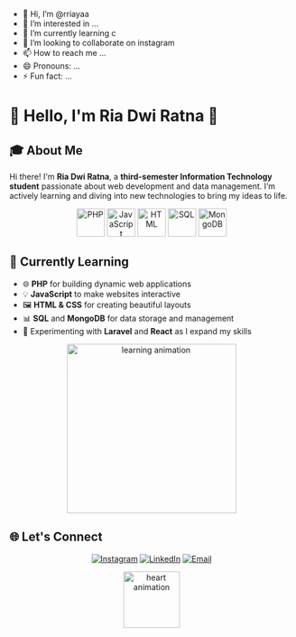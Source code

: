 - 👋 Hi, I’m @rriayaa
- 👀 I’m interested in ...
- 🌱 I’m currently learning c
- 💞️ I’m looking to collaborate on instagram
- 📫 How to reach me ...
- 😄 Pronouns: ...
- ⚡ Fun fact: ...

<!---
rriayaa/rriayaa is a ✨ special ✨ repository because its `README.md` (this file) appears on your GitHub profile.
You can click the Preview link to take a look at your changes.
--->


# 🌸 Hello, I'm Ria Dwi Ratna 🌸

## 🎓 **About Me**
Hi there! I'm **Ria Dwi Ratna**, a **third-semester Information Technology student** passionate about web development and data management. I’m actively learning and diving into new technologies to bring my ideas to life.

<p align="center">
  <img src="https://img.icons8.com/color/48/000000/php.png" alt="PHP" width="50" height="50"/>
  <img src="https://img.icons8.com/color/48/000000/javascript.png" alt="JavaScript" width="50" height="50"/>
  <img src="https://img.icons8.com/color/48/000000/html-5.png" alt="HTML" width="50" height="50"/>
  <img src="https://img.icons8.com/color/48/000000/sql.png" alt="SQL" width="50" height="50"/>
  <img src="https://img.icons8.com/color/48/000000/mongodb.png" alt="MongoDB" width="50" height="50"/>
</p>

## 🌱 **Currently Learning**

- 🌐 **PHP** for building dynamic web applications
- 💡 **JavaScript** to make websites interactive
- 🖼️ **HTML & CSS** for creating beautiful layouts
- 📊 **SQL** and **MongoDB** for data storage and management
- 🚀 Experimenting with **Laravel** and **React** as I expand my skills

<p align="center">
  <img src="https://media.giphy.com/media/xT9IgzoKnwFNmISR8I/giphy.gif" alt="learning animation" width="300"/>
</p>

## 🌐 **Let's Connect**

<p align="center">
  <a href="https://instagram.com/yourusername"><img src="https://img.shields.io/badge/-Instagram-E4405F?style=flat-square&logo=Instagram&logoColor=white" alt="Instagram"></a>
  <a href="https://linkedin.com/in/yourusername"><img src="https://img.shields.io/badge/-LinkedIn-0077B5?style=flat-square&logo=LinkedIn&logoColor=white" alt="LinkedIn"></a>
  <a href="mailto:youremail@example.com"><img src="https://img.shields.io/badge/-Email-D14836?style=flat-square&logo=Gmail&logoColor=white" alt="Email"></a>
</p>

<p align="center">
  <img src="https://media.giphy.com/media/l41YtZOb9EUABnuqA/giphy.gif" alt="heart animation" width="100"/>
</p>


